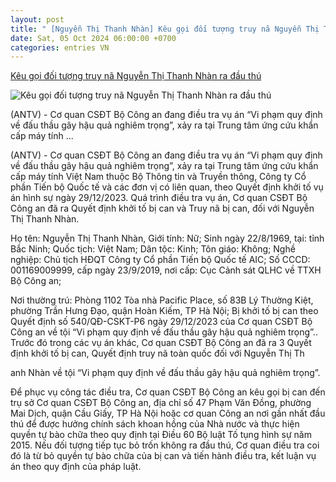 ```yaml
---
layout: post
title: " [Nguyễn Thị Thanh Nhàn] Kêu gọi đối tượng truy nã Nguyễn Thị Thanh Nhàn ra đầu thú"
date: Sat, 05 Oct 2024 06:00:00 +0700
categories: entries VN
---
```

[Kêu gọi đối tượng truy nã Nguyễn Thị Thanh Nhàn ra đầu thú](https://antv.gov.vn/truy-na-151/keu-goi-doi-tuong-truy-na-nguyen-thi-thanh-nhan-ra-dau-thu-76D360E2A.html)

![Kêu gọi đối tượng truy nã Nguyễn Thị Thanh Nhàn ra đầu thú](https://images.antv.gov.vn/public/uploads/2024/10/04/670008269015ace7d164bd40.jpg?w=480&h=270)

(ANTV) - Cơ quan CSĐT Bộ Công an đang điều tra vụ án “Vi phạm quy định về đấu thầu gây hậu quả nghiêm trọng”, xảy ra tại Trung tâm ứng cứu khẩn cấp máy tính ...

(ANTV) - Cơ quan CSĐT Bộ Công an đang điều tra vụ án “Vi phạm quy định về đấu thầu gây hậu quả nghiêm trọng”, xảy ra tại Trung tâm ứng cứu khẩn cấp máy tính Việt Nam thuộc Bộ Thông tin và Truyền thông, Công ty Cổ phần Tiến bộ Quốc tế và các đơn vị có liên quan, theo Quyết định khởi tố vụ án hình sự ngày 29/12/2023. Quá trình điều tra vụ án, Cơ quan CSĐT Bộ Công an đã ra Quyết định khởi tố bị can và Truy nã bị can, đối với Nguyễn Thị Thanh Nhàn.

Họ tên: Nguyễn Thị Thanh Nhàn, Giới tính: Nữ; Sinh ngày 22/8/1969, tại: tỉnh Bắc Ninh; Quốc tịch: Việt Nam; Dân tộc: Kinh; Tôn giáo: Không; Nghề nghiệp: Chủ tịch HĐQT Công ty Cổ phần Tiến bộ Quốc tế AIC; Số CCCD: 001169009999, cấp ngày 23/9/2019, nơi cấp: Cục Cảnh sát QLHC về TTXH Bộ Công an;

Nơi thường trú: Phòng 1102 Tòa nhà Pacific Place, số 83B Lý Thường Kiệt, phường Trần Hưng Đạo, quận Hoàn Kiếm, TP Hà Nội; Bị khởi tố bị can theo Quyết định số 540/QĐ-CSKT-P6 ngày 29/12/2023 của Cơ quan CSĐT Bộ Công an về tội “Vi phạm quy định về đấu thầu gây hậu quả nghiêm trọng”.. Trước đó trong các vụ án khác, Cơ quan CSĐT Bộ Công an đã ra 3 Quyết định khởi tố bị can, Quyết định truy nã toàn quốc đối với Nguyễn Thị Th

anh Nhàn về tội “Vi phạm quy định về đấu thầu gây hậu quả nghiêm trọng”.

Để phục vụ công tác điều tra, Cơ quan CSĐT Bộ Công an kêu gọi bị can đến trụ sở Cơ quan CSĐT Bộ Công an, địa chỉ số 47 Phạm Văn Đồng, phường Mai Dịch, quận Cầu Giấy, TP Hà Nội hoặc cơ quan Công an nơi gần nhất đầu thú để được hưởng chính sách khoan hồng của Nhà nước và thực hiện quyền tự bào chữa theo quy định tại Điều 60 Bộ luật Tố tụng hình sự năm 2015. Nếu đối tượng tiếp tục bỏ trốn không ra đầu thú, Cơ quan điều tra coi đó là từ bỏ quyền tự bào chữa của bị can và tiến hành điều tra, kết luận vụ án theo quy định của pháp luật.


